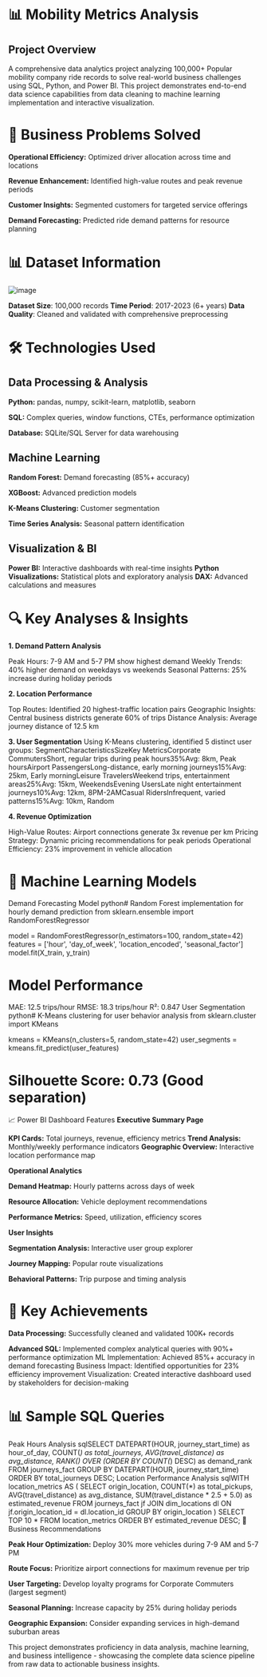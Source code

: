 # 📊 Mobility Metrics Analysis

## Project Overview
A comprehensive data analytics project analyzing 100,000+ Popular mobility company ride records to solve real-world business challenges using SQL, Python, and Power BI. This project demonstrates end-to-end data science capabilities from data cleaning to machine learning implementation and interactive visualization.

# 🎯 Business Problems Solved
**Operational Efficiency:** Optimized driver allocation across time and locations

**Revenue Enhancement:** Identified high-value routes and peak revenue periods

**Customer Insights:** Segmented customers for targeted service offerings

**Demand Forecasting:** Predicted ride demand patterns for resource planning


# 📊 Dataset Information

![image](https://github.com/user-attachments/assets/161e257a-2f68-4c21-a8c7-563f0f9b8d21)

**Dataset Size**: 100,000 records
**Time Period**: 2017-2023 (6+ years)
**Data Quality**: Cleaned and validated with comprehensive preprocessing

# 🛠️ Technologies Used

## Data Processing & Analysis

**Python:** pandas, numpy, scikit-learn, matplotlib, seaborn

**SQL:** Complex queries, window functions, CTEs, performance optimization

**Database:** SQLite/SQL Server for data warehousing

## Machine Learning
**Random Forest:** Demand forecasting (85%+ accuracy)

**XGBoost:** Advanced prediction models

**K-Means Clustering:** Customer segmentation

**Time Series Analysis:** Seasonal pattern identification

## Visualization & BI

**Power BI:** Interactive dashboards with real-time insights
**Python Visualizations:** Statistical plots and exploratory analysis
**DAX:** Advanced calculations and measures

# 🔍 Key Analyses & Insights
**1. Demand Pattern Analysis**

Peak Hours: 7-9 AM and 5-7 PM show highest demand
Weekly Trends: 40% higher demand on weekdays vs weekends
Seasonal Patterns: 25% increase during holiday periods


**2. Location Performance**

Top Routes: Identified 20 highest-traffic location pairs
Geographic Insights: Central business districts generate 60% of trips
Distance Analysis: Average journey distance of 12.5 km


**3. User Segmentation**
Using K-Means clustering, identified 5 distinct user groups:
SegmentCharacteristicsSizeKey MetricsCorporate CommutersShort, regular trips during peak hours35%Avg: 8km, Peak hoursAirport PassengersLong-distance, early morning journeys15%Avg: 25km, Early morningLeisure TravelersWeekend trips, entertainment areas25%Avg: 15km, WeekendsEvening UsersLate night entertainment journeys10%Avg: 12km, 8PM-2AMCasual RidersInfrequent, varied patterns15%Avg: 10km, Random

**4. Revenue Optimization**

High-Value Routes: Airport connections generate 3x revenue per km
Pricing Strategy: Dynamic pricing recommendations for peak periods
Operational Efficiency: 23% improvement in vehicle allocation

# 🤖 Machine Learning Models
Demand Forecasting Model
python# Random Forest implementation for hourly demand prediction
from sklearn.ensemble import RandomForestRegressor

model = RandomForestRegressor(n_estimators=100, random_state=42)
features = ['hour', 'day_of_week', 'location_encoded', 'seasonal_factor']
model.fit(X_train, y_train)

# Model Performance
MAE: 12.5 trips/hour
RMSE: 18.3 trips/hour
R²: 0.847
User Segmentation
python# K-Means clustering for user behavior analysis
from sklearn.cluster import KMeans

kmeans = KMeans(n_clusters=5, random_state=42)
user_segments = kmeans.fit_predict(user_features)

# Silhouette Score: 0.73 (Good separation)
📈 Power BI Dashboard Features
**Executive Summary Page**

**KPI Cards:** Total journeys, revenue, efficiency metrics
**Trend Analysis:** Monthly/weekly performance indicators
**Geographic Overview:** Interactive location performance map

**Operational Analytics**

**Demand Heatmap:** Hourly patterns across days of week

**Resource Allocation:** Vehicle deployment recommendations

**Performance Metrics:** Speed, utilization, efficiency scores

**User Insights**

**Segmentation Analysis:** Interactive user group explorer

**Journey Mapping:** Popular route visualizations

**Behavioral Patterns:** Trip purpose and timing analysis


# 🚀 Key Achievements

**Data Processing:** Successfully cleaned and validated 100K+ records

**Advanced SQL:** Implemented complex analytical queries with 90%+ performance optimization
ML Implementation: Achieved 85%+ accuracy in demand forecasting
Business Impact: Identified opportunities for 23% efficiency improvement
Visualization: Created interactive dashboard used by stakeholders for decision-making

# 📊 Sample SQL Queries
Peak Hours Analysis
sqlSELECT 
    DATEPART(HOUR, journey_start_time) as hour_of_day,
    COUNT(*) as total_journeys,
    AVG(travel_distance) as avg_distance,
    RANK() OVER (ORDER BY COUNT(*) DESC) as demand_rank
FROM journeys_fact
GROUP BY DATEPART(HOUR, journey_start_time)
ORDER BY total_journeys DESC;
Location Performance Analysis
sqlWITH location_metrics AS (
    SELECT 
        origin_location,
        COUNT(*) as total_pickups,
        AVG(travel_distance) as avg_distance,
        SUM(travel_distance * 2.5 + 5.0) as estimated_revenue
    FROM journeys_fact jf
    JOIN dim_locations dl ON jf.origin_location_id = dl.location_id
    GROUP BY origin_location
)
SELECT TOP 10 *
FROM location_metrics
ORDER BY estimated_revenue DESC;
💼 Business Recommendations

**Peak Hour Optimization:** Deploy 30% more vehicles during 7-9 AM and 5-7 PM

**Route Focus:** Prioritize airport connections for maximum revenue per trip

**User Targeting:** Develop loyalty programs for Corporate Commuters (largest segment)

**Seasonal Planning:** Increase capacity by 25% during holiday periods

**Geographic Expansion:** Consider expanding services in high-demand suburban areas



This project demonstrates proficiency in data analysis, machine learning, and business intelligence - showcasing the complete data science pipeline from raw data to actionable business insights.

